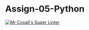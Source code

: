 # Assign-05-Python
[![Mr Coxall's Super Linter](https://github.com/ICS3U-C-Programming-AlexKapajika/Assign-05-Python/workflows/Mr%20Coxall's%20Super%20Linter/badge.svg)](https://github.com/ICS3U-C-Programming-AlexKapajika/Assign-05-Python/actions/)
